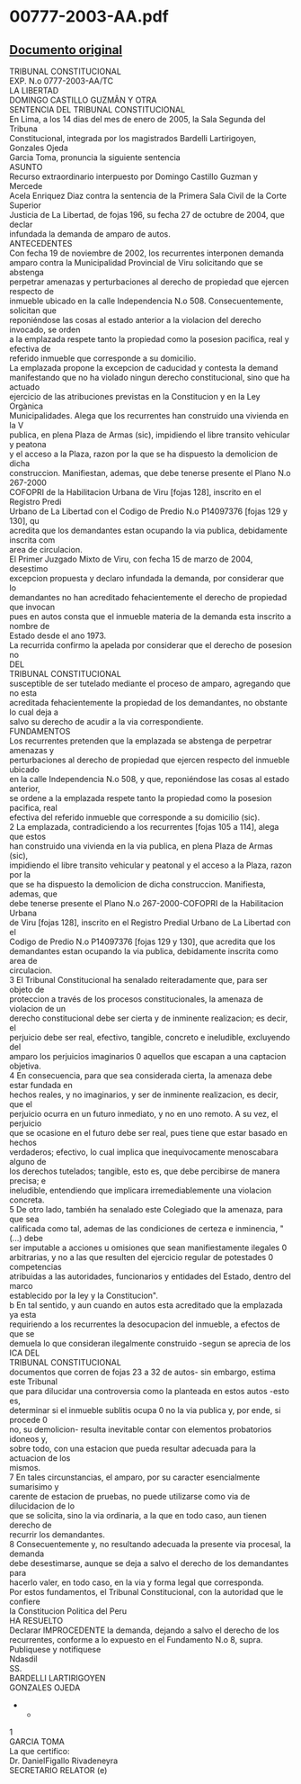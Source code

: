 
00777-2003-AA.pdf
=================
  
[Documento original](https://tc.gob.pe/jurisprudencia/2005/00777-2003-AA.pdf)  
---  
TRIBUNAL CONSTITUCIONAL  
EXP. N.o 0777-2003-AA/TC  
LA LIBERTAD  
DOMINGO CASTILLO GUZMÂN Y OTRA  
SENTENCIA DEL TRIBUNAL CONSTITUCIONAL  
En Lima, a los 14 dias del mes de enero de 2005, la Sala Segunda del Tribuna  
Constitucional, integrada por los magistrados Bardelli Lartirigoyen, Gonzales Ojeda  
Garcia Toma, pronuncia la siguiente sentencia  
ASUNTO  
Recurso extraordinario interpuesto por Domingo Castillo Guzman y Mercede  
Acela Enriquez Diaz contra la sentencia de la Primera Sala Civil de la Corte Superior  
Justicia de La Libertad, de fojas 196, su fecha 27 de octubre de 2004, que declar  
infundada la demanda de amparo de autos.  
ANTECEDENTES  
Con fecha 19 de noviembre de 2002, los recurrentes interponen demanda  
amparo contra la Municipalidad Provincial de Viru solicitando que se abstenga  
perpetrar amenazas y perturbaciones al derecho de propiedad que ejercen respecto de  
inmueble ubicado en la calle Independencia N.o 508. Consecuentemente, solicitan que  
reponiéndose las cosas al estado anterior a la violacion del derecho invocado, se orden  
a la emplazada respete tanto la propiedad como la posesion pacifica, real y efectiva de  
referido inmueble que corresponde a su domicilio.  
La emplazada propone la excepcion de caducidad y contesta la demand  
manifestando que no ha violado ningun derecho constitucional, sino que ha actuado  
ejercicio de las atribuciones previstas en la Constitucion y en la Ley Orgànica  
Municipalidades. Alega que los recurrentes han construido una vivienda en la V  
publica, en plena Plaza de Armas (sic), impidiendo el libre transito vehicular y peatona  
y el acceso a la Plaza, razon por la que se ha dispuesto la demolicion de dicha  
construccion. Manifiestan, ademas, que debe tenerse presente el Plano N.o 267-2000  
COFOPRI de la Habilitacion Urbana de Viru [fojas 128], inscrito en el Registro Predi  
Urbano de La Libertad con el Codigo de Predio N.o P14097376 [fojas 129 y 130], qu  
acredita que los demandantes estan ocupando la via publica, debidamente inscrita com  
area de circulacion.  
El Primer Juzgado Mixto de Viru, con fecha 15 de marzo de 2004, desestimo  
excepcion propuesta y declaro infundada la demanda, por considerar que lo  
demandantes no han acreditado fehacientemente el derecho de propiedad que invocan  
pues en autos consta que el inmueble materia de la demanda esta inscrito a nombre de  
Estado desde el ano 1973.  
La recurrida confirmo la apelada por considerar que el derecho de posesion no  
DEL  
TRIBUNAL CONSTITUCIONAL  
susceptible de ser tutelado mediante el proceso de amparo, agregando que no esta  
acreditada fehacientemente la propiedad de los demandantes, no obstante lo cual deja a  
salvo su derecho de acudir a la via correspondiente.  
FUNDAMENTOS  
Los recurrentes pretenden que la emplazada se abstenga de perpetrar amenazas y  
perturbaciones al derecho de propiedad que ejercen respecto del inmueble ubicado  
en la calle Independencia N.o 508, y que, reponiéndose las cosas al estado anterior,  
se ordene a la emplazada respete tanto la propiedad como la posesion pacifica, real  
efectiva del referido inmueble que corresponde a su domicilio (sic).  
2 La emplazada, contradiciendo a los recurrentes [fojas 105 a 114], alega que estos  
han construido una vivienda en la via publica, en plena Plaza de Armas (sic),  
impidiendo el libre transito vehicular y peatonal y el acceso a la Plaza, razon por la  
que se ha dispuesto la demolicion de dicha construccion. Manifiesta, ademas, que  
debe tenerse presente el Plano N.o 267-2000-COFOPRI de la Habilitacion Urbana  
de Viru [fojas 128], inscrito en el Registro Predial Urbano de La Libertad con el  
Codigo de Predio N.o P14097376 [fojas 129 y 130], que acredita que los  
demandantes estan ocupando la via publica, debidamente inscrita como area de  
circulacion.  
3 El Tribunal Constitucional ha senalado reiteradamente que, para ser objeto de  
proteccion a través de los procesos constitucionales, la amenaza de violacion de un  
derecho constitucional debe ser cierta y de inminente realizacion; es decir, el  
perjuicio debe ser real, efectivo, tangible, concreto e ineludible, excluyendo del  
amparo los perjuicios imaginarios 0 aquellos que escapan a una captacion objetiva.  
4 En consecuencia, para que sea considerada cierta, la amenaza debe estar fundada en  
hechos reales, y no imaginarios, y ser de inminente realizacion, es decir, que el  
perjuicio ocurra en un futuro inmediato, y no en uno remoto. A su vez, el perjuicio  
que se ocasione en el futuro debe ser real, pues tiene que estar basado en hechos  
verdaderos; efectivo, lo cual implica que inequivocamente menoscabara alguno de  
los derechos tutelados; tangible, esto es, que debe percibirse de manera precisa; e  
ineludible, entendiendo que implicara irremediablemente una violacion concreta.  
5 De otro lado, también ha senalado este Colegiado que la amenaza, para que sea  
calificada como tal, ademas de las condiciones de certeza e inminencia, "(...) debe  
ser imputable a acciones u omisiones que sean manifiestamente ilegales 0  
arbitrarias, y no a las que resulten del ejercicio regular de potestades 0 competencias  
atribuidas a las autoridades, funcionarios y entidades del Estado, dentro del marco  
establecido por la ley y la Constitucion".  
b En tal sentido, y aun cuando en autos esta acreditado que la emplazada ya esta  
requiriendo a los recurrentes la desocupacion del inmueble, a efectos de que se  
demuela lo que consideran ilegalmente construido -segun se aprecia de los  
ICA DEL  
TRIBUNAL CONSTITUCIONAL  
documentos que corren de fojas 23 a 32 de autos- sin embargo, estima este Tribunal  
que para dilucidar una controversia como la planteada en estos autos -esto es,  
determinar si el inmueble sublitis ocupa 0 no la via publica y, por ende, si procede 0  
no, su demolicion- resulta inevitable contar con elementos probatorios idoneos y,  
sobre todo, con una estacion que pueda resultar adecuada para la actuacion de los  
mismos.  
7 En tales circunstancias, el amparo, por su caracter esencialmente sumarisimo y  
carente de estacion de pruebas, no puede utilizarse como via de dilucidacion de lo  
que se solicita, sino la via ordinaria, a la que en todo caso, aun tienen derecho de  
recurrir los demandantes.  
8 Consecuentemente y, no resultando adecuada la presente via procesal, la demanda  
debe desestimarse, aunque se deja a salvo el derecho de los demandantes para  
hacerlo valer, en todo caso, en la via y forma legal que corresponda.  
Por estos fundamentos, el Tribunal Constitucional, con la autoridad que le confiere  
la Constitucion Politica del Peru  
HA RESUELTO  
Declarar IMPROCEDENTE la demanda, dejando a salvo el derecho de los  
recurrentes, conforme a lo expuesto en el Fundamento N.o 8, supra.  
Publiquese y notifiquese  
Ndasdil  
SS.  
BARDELLI LARTIRIGOYEN  
GONZALES OJEDA  
  
- -  
1  
GARCIA TOMA  
La que certifico:  
Dr. DanielFigallo Rivadeneyra  
SECRETARIO RELATOR (e)